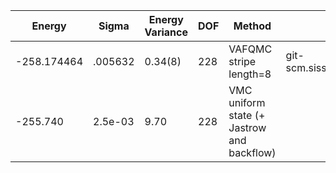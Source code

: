 | Energy      | Sigma   | Energy Variance | DOF | Method                                     | Data Repository                                              |
|-------------|---------|-----------------|-----|--------------------------------------------|--------------------------------------------------------------|
| -258.174464 | .005632 | 0.34(8)         | 228 | VAFQMC stripe length=8                     | git-scm.sissa.it:TurboLattice/HST_AAD/example/16x16/U8/stripel8doping1su8pp/b2.6n/pbc |
| -255.740    | 2.5e-03 | 9.70            | 228 | VMC uniform state (+ Jastrow and backflow) |                                                              |
